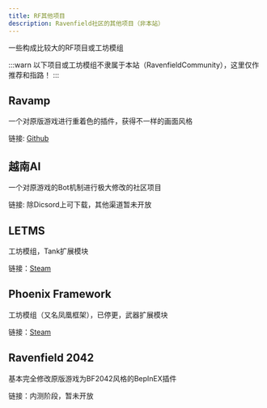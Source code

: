 ```yaml
---
title: RF其他项目
description: Ravenfield社区的其他项目（非本站）
---
```


一些构成比较大的RF项目或工坊模组

:::warn
以下项目或工坊模组不隶属于本站（RavenfieldCommunity），这里仅作推荐和指路！
:::

## Ravamp

一个对原版游戏进行重着色的插件，获得不一样的画面风格

链接: [Github](https://github.com/Heldaeus/ravamp)

## 越南AI 

一个对原游戏的Bot机制进行极大修改的社区项目

链接: 除Dicsord上可下载，其他渠道暂未开放

## LETMS

工坊模组，Tank扩展模块

链接：[Steam](https://steamcommunity.com/sharedfiles/filedetails/?id=2798038529)

## Phoenix Framework

工坊模组（又名凤凰框架），已停更，武器扩展模块

链接：[Steam](https://steamcommunity.com/sharedfiles/filedetails/?id=2292661997)

## Ravenfield 2042

基本完全修改原版游戏为BF2042风格的BepInEX插件

链接：内测阶段，暂未开放
